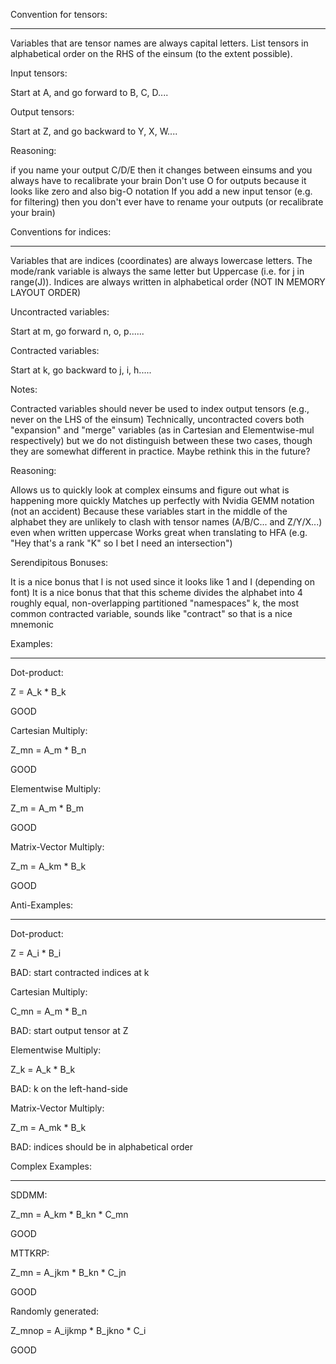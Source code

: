 Convention for tensors:

---------------------------------



Variables that are tensor names are always capital letters. List tensors in alphabetical order on the RHS of the einsum (to the extent possible).



Input tensors:

Start at A, and go forward to B, C, D....



Output tensors:

Start at Z, and go backward to Y, X, W....



Reasoning:

if you name your output C/D/E then it changes between einsums and you always have to recalibrate your brain
Don't use O for outputs because it looks like zero and also big-O notation
If you add a new input tensor (e.g. for filtering) then you don't ever have to rename your outputs (or recalibrate your brain)


Conventions for indices:

---------------------------------



Variables that are indices (coordinates) are always lowercase letters. The mode/rank variable is always the same letter but Uppercase (i.e. for j in range(J)). Indices are always written in alphabetical order (NOT IN MEMORY LAYOUT ORDER)



Uncontracted variables:

Start at m, go forward n, o, p......



Contracted variables:

Start at k, go backward to j, i, h.....



Notes:

Contracted variables should never be used to index output tensors (e.g., never on the LHS of the einsum)
Technically, uncontracted covers both "expansion" and "merge" variables (as in Cartesian and Elementwise-mul respectively) but we do not distinguish between these two cases, though they are somewhat different in practice. Maybe rethink this in the future?


Reasoning:

Allows us to quickly look at complex einsums and figure out what is happening more quickly
Matches up perfectly with Nvidia GEMM notation (not an accident)
Because these variables start in the middle of the alphabet they are unlikely to clash with tensor names (A/B/C... and Z/Y/X...) even when written uppercase
Works great when translating to HFA (e.g. "Hey that's a rank "K" so I bet I need an intersection")


Serendipitous Bonuses:

It is a nice bonus that l is not used since it looks like 1 and I (depending on font)
It is a nice bonus that that this scheme divides the alphabet into 4 roughly equal, non-overlapping partitioned "namespaces"
k, the most common contracted variable, sounds like "contract" so that is a nice mnemonic


Examples:

-------------



Dot-product:

Z = A_k * B_k

GOOD



Cartesian Multiply:

Z_mn = A_m * B_n

GOOD



Elementwise Multiply:

Z_m = A_m * B_m

GOOD



Matrix-Vector Multiply:

Z_m = A_km * B_k

GOOD



Anti-Examples:

-------------------

Dot-product:

Z = A_i * B_i

BAD: start contracted indices at k



Cartesian Multiply:

C_mn = A_m * B_n

BAD: start output tensor at Z



Elementwise Multiply:

Z_k = A_k * B_k

BAD: k on the left-hand-side



Matrix-Vector Multiply:

Z_m = A_mk * B_k

BAD: indices should be in alphabetical order



Complex Examples:

--------------------------

SDDMM:

Z_mn = A_km * B_kn * C_mn

GOOD



MTTKRP:

Z_mn =  A_jkm * B_kn * C_jn

GOOD



Randomly generated:

Z_mnop = A_ijkmp * B_jkno * C_i

GOOD
